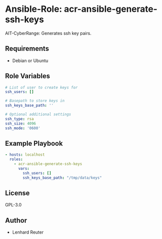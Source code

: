 # Ansible-Role: acr-ansible-generate-ssh-keys

AIT-CyberRange: Generates ssh key pairs. 


## Requirements

- Debian or Ubuntu 

## Role Variables

```yaml
# List of user to create keys for
ssh_users: []

# Basepath to store keys in
ssh_keys_base_path: ''

# Optional additional settings
ssh_type: rsa
ssh_size: 4096
ssh_mode: '0600'

```

## Example Playbook

```yaml
- hosts: localhost
  roles:
    - acr-ansible-generate-ssh-keys
      vars:
        ssh_users: []
        ssh_keys_base_path: "/tmp/data/keys"
```

## License

GPL-3.0

## Author

- Lenhard Reuter